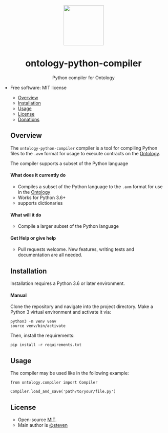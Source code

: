 <p align="center">
  <img
    src="https://github.com/ontio/ontology-python-compiler/blob/master/ontologypic.png"
    width="125px;">
</p>


<h1 align="center">ontology-python-compiler</h1>
<p align="center">
  Python compiler for Ontology
</p>

<ul>
<li>Free software: MIT license</li>




- [Overview](#overview)
- [Installation](#installation)
- [Usage](#usage)
- [License](#license)
- [Donations](#donations)

## Overview

The `ontology-python-compiler` compiler is a tool for compiling Python files to the `.avm` format for usage to execute contracts on the [Ontology](https://github.com/ontio/ontology/).

The compiler supports a subset of the Python language 


#### What does it currently do

- Compiles a subset of the Python language to the `.avm` format for use in the [Ontology](https://github.com/ontio/ontology)
- Works for Python 3.6+
- supports dictionaries


#### What will it do

- Compile a larger subset of the Python language

#### Get Help or give help

- Pull requests welcome. New features, writing tests and documentation are all needed.


## Installation

Installation requires a Python 3.6 or later environment.

#### Manual

Clone the repository and navigate into the project directory. Make a Python 3 virtual environment and activate it via:

```
python3 -m venv venv
source venv/bin/activate
```

Then, install the requirements:

```
pip install -r requirements.txt
```



## Usage

The compiler may be used like in the following example:

```
from ontology.compiler import Compiler

Compiler.load_and_save('path/to/your/file.py')
```


## License

- Open-source [MIT](LICENSE.md).
- Main author is [@steven](https://github.com/carltraveler)
